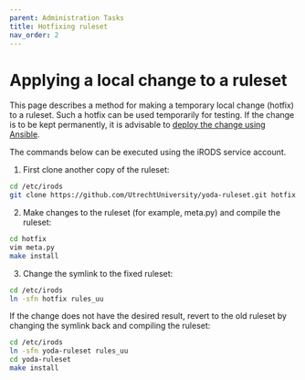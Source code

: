 ```yaml
---
parent: Administration Tasks
title: Hotfixing ruleset
nav_order: 2
---
```

# Applying a local change to a ruleset

This page describes a method for making a temporary local change (hotfix) to a ruleset. Such a
hotfix can be used temporarily for testing. If the change is to be kept permanently, it is advisable
to [deploy the change using Ansible](local-ruleset-patch.md).

The commands below can be executed using the iRODS service account.

1. First clone another copy of the ruleset:
```bash
cd /etc/irods
git clone https://github.com/UtrechtUniversity/yoda-ruleset.git hotfix
```

2. Make changes to the ruleset (for example, meta.py) and compile the ruleset:
```bash
cd hotfix
vim meta.py
make install
```

3. Change the symlink to the fixed ruleset:
```bash
cd /etc/irods
ln -sfn hotfix rules_uu
```

If the change does not have the desired result, revert to the old ruleset by changing the symlink back and compiling the ruleset:
```bash
cd /etc/irods
ln -sfn yoda-ruleset rules_uu
cd yoda-ruleset
make install
```
